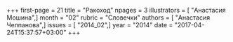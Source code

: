 +++
first-page = 21
title = "Ракоход"
npages = 3
illustrators = [ "Анастасия Мошина",]
month = "02"
rubric = "Словечки"
authors = [ "Анастасия Челпанова",]
issues = [ "2014_02",]
year = "2014"
date = "2017-04-24T15:37:57+03:00"
+++
